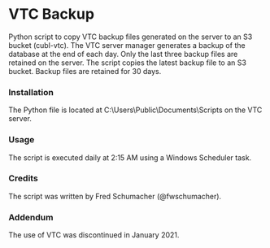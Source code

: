 # VTC Backup
Python script to copy VTC backup files generated on the server to an S3 bucket (cubl-vtc). The VTC server manager generates a backup of the database at the end of each day. Only the last three backup files are retained on the server. The script copies the latest backup file to an S3 bucket. Backup files are retained for 30 days.

### Installation
The Python file is located at C:\Users\Public\Documents\Scripts on the VTC server.

### Usage
The script is executed daily at 2:15 AM using a Windows Scheduler task.

### Credits
The script was written by Fred Schumacher (@fwschumacher).

### Addendum
The use of VTC was discontinued in January 2021.
